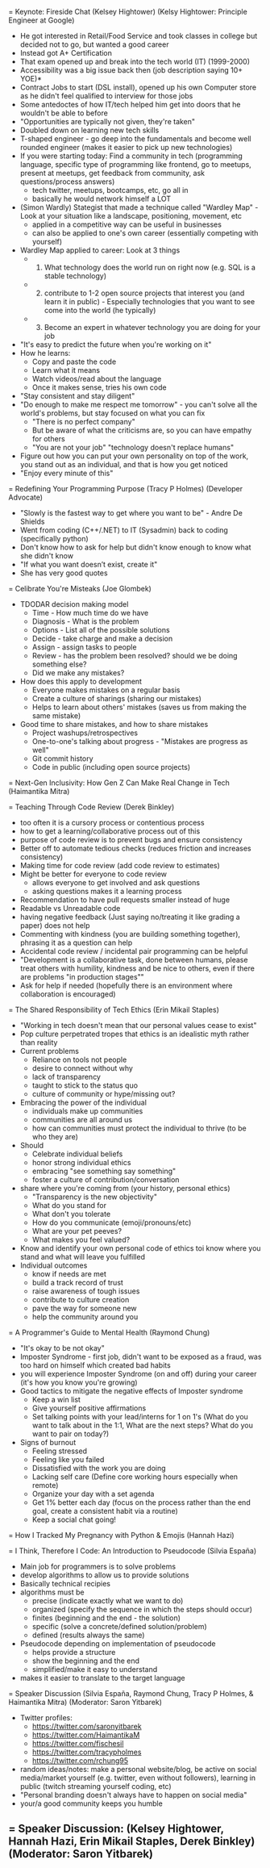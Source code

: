 = Keynote: Fireside Chat (Kelsey Hightower)
(Kelsy Hightower: Principle Engineer at Google)
- He got interested in Retail/Food Service and took classes in college but decided not to go, but wanted a good career
- Instead got A+ Certification
- That exam opened up and break into the tech world (IT) (1999-2000) 
- Accessibility was a big issue back then (job description saying 10+ YOE)*
- Contract Jobs to start (DSL install), opened up his own Computer store as he didn't feel qualified to interview for those jobs
- Some antedoctes of how IT/tech helped him get into doors that he wouldn't be able to before 
- "Opportunities are typically not given, they're taken"
- Doubled down on learning new tech skills
- T-shaped engineer - go deep into the fundamentals and become well rounded engineer (makes it easier to pick up new technologies)
- If you were starting today: Find a community in tech (programming language, specific type of programming like frontend, go to meetups, present at meetups, get feedback from community, ask questions/process answers) 
    - tech twitter, meetups, bootcamps, etc, go all in
    - basically he would network himself a LOT
- (Simon Wardly) Stategist that made a technique called "Wardley Map" - Look at your situation like a landscape, positioning, movement, etc
    - applied in a competitive way can be useful in businesses
    - can also be applied to one's own career (essentially competing with yourself)
- Wardley Map applied to career: Look at 3 things
    - 1. What technology does the world run on right now (e.g. SQL is a stable technology)
    - 2. contribute to 1-2 open source projects that interest you (and learn it in public) - Especially technologies that you want to see come into the world (he typically)
    - 3. Become an expert in whatever technology you are doing for your job
- "It's easy to predict the future when you're working on it"
- How he learns:
    - Copy and paste the code
    - Learn what it means
    - Watch videos/read about the language
    - Once it makes sense, tries his own code
- "Stay consistent and stay diligent"
- "Do enough to make me respect me tomorrow" - you can't solve all the world's problems, but stay focused on what you can fix
    - "There is no perfect company"
    - But be aware of what the criticisms are, so you can have empathy for others
    - "You are not your job" "technology doesn't replace humans" 
- Figure out how you can put your own personality on top of the work, you stand out as an individual, and that is how you get noticed 
- "Enjoy every minute of this"

= Redefining Your Programming Purpose (Tracy P Holmes)
(Developer Advocate)
- "Slowly is the fastest way to get where you want to be" - Andre De Shields
- Went from coding (C++/.NET) to IT (Sysadmin) back to coding (specifically python)
- Don't know how to ask for help but didn't know enough to know what she didn't know
- "If what you want doesn’t exist, create it"
- She has very good quotes

= Celibrate You're Misteaks (Joe Glombek)
- TDODAR decision making model
    - Time - How much time do we have
    - Diagnosis - What is the problem
    - Options - List all of the possible solutions
    - Decide - take charge and make a decision
    - Assign - assign tasks to people
    - Review - has the problem been resolved? should we be doing something else?
    - Did we make any mistakes?
- How does this apply to development
    - Everyone makes mistakes on a regular basis
    - Create a culture of sharings (sharing our mistakes)
    - Helps to learn about others' mistakes (saves us from making the same mistake)
- Good time to share mistakes, and how to share mistakes
    - Project washups/retrospectives
    - One-to-one's talking about progress - "Mistakes are progress as well"
    - Git commit history
    - Code in public (including open source projects)
    
= Next-Gen Inclusivity: How Gen Z Can Make Real Change in Tech (Haimantika Mitra)

= Teaching Through Code Review (Derek Binkley)
- too often it is a cursory process or contentious process
- how to get a learning/collaborative process out of this
- purpose of code review is to prevent bugs and ensure consistency
- Better off to automate tedious checks (reduces friction and increases consistency)
- Making time for code review (add code review to estimates)
- Might be better for everyone to code review
    - allows everyone to get involved and ask questions
    - asking questions makes it a learning process
- Recommendation to have pull requests smaller instead of huge
- Readable vs Unreadable code
- having negative feedback (Just saying no/treating it like grading a paper) does not help
- Commenting with kindness (you are building something together), phrasing it as a question can help
- Accidental code review / incidental pair programming can be helpful
- "Development is a collaborative task, done between humans, please treat others with humility, kindness and be nice to others, even if there are problems "in production stages""
- Ask for help if needed (hopefully there is an environment where collaboration is encouraged)

= The Shared Responsibility of Tech Ethics (Erin Mikail Staples)
- "Working in tech doesn't mean that our personal values cease to exist"
- Pop culture perpetrated tropes that ethics is an idealistic myth rather than reality
- Current problems
    - Reliance on tools not people
    - desire to connect without why
    - lack of transparency
    - taught to stick to the status quo
    - culture of community or hype/missing out?
- Embracing the power of the individual
    - individuals make up communities
    - communities are all around us
    - how can communities must protect the individual to thrive (to be who they are)
- Should
    - Celebrate individual beliefs
    - honor strong individual ethics
    - embracing "see something say something"
    - foster a culture of contribution/conversation
- share where you're coming from (your history, personal ethics)
    - "Transparency is the new objectivity"
    - What do you stand for
    - What don't you tolerate
    - How do you communicate (emoji/pronouns/etc)
    - What are your pet peeves?
    - What makes you feel valued?
- Know and identify your own personal code of ethics toi know where you stand and what will leave you fulfilled
- Individual outcomes
    - know if needs are met
    - build a track record of trust
    - raise awareness of tough issues
    - contribute to culture creation
    - pave the way for someone new
    - help the community around you

= A Programmer's Guide to Mental Health (Raymond Chung)
- "It's okay to be not okay"
- Imposter Syndrome - first job, didn't want to be exposed as a fraud, was too hard on himself which created bad habits
- you will experience Imposter Syndrome (on and off) during your career (it's how you know you're growing)
- Good tactics to mitigate the negative effects of Imposter syndrome
    - Keep a win list
    - Give yourself positive affirmations
    - Set talking points with your lead/interns for 1 on 1's (What do you want to talk about in the 1:1, What are the next steps? What do you want to pair on today?)
- Signs of burnout
    - Feeling stressed 
    - Feeling like you failed
    - Dissatisfied with the work you are doing
    - Lacking self care (Define core working hours especially when remote)
    - Organize your day with a set agenda
    - Get 1% better each day (focus on the process rather than the end goal, create a consistent habit via a routine)
    - Keep a social chat going!

= How I Tracked My Pregnancy with Python & Emojis (Hannah Hazi)

= I Think, Therefore I Code: An Introduction to Pseudocode (Silvia España)
- Main job for programmers is to solve problems
- develop algorithms to allow us to provide solutions
- Basically technical recipies
- algorithms must be
    - precise (indicate exactly what we want to do)
    - organized (specify the sequence in which the steps should occur)
    - finites (beginning and the end - the solution)
    - specific (solve a concrete/defined solution/problem)
    - defined (results always the same)
- Pseudocode depending on implementation of pseudocode
    - helps provide a structure
    - show the beginning and the end
    - simplified/make it easy to understand
- makes it easier to translate to the target language

= Speaker Discussion (Silvia España, Raymond Chung, Tracy P Holmes, & Haimantika Mitra) 
(Moderator: Saron Yitbarek)
- Twitter profiles:
    - https://twitter.com/saronyitbarek
    - https://twitter.com/HaimantikaM
    - https://twitter.com/fischesil
    - https://twitter.com/tracypholmes
    - https://twitter.com/rchung95 
- random ideas/notes: make a personal website/blog, be active on social media/market yourself (e.g. twitter, even without followers), learning in public (twitch streaming yourself coding, etc)
- "Personal branding doesn't always have to happen on social media"
- your/a good community keeps you humble

= Speaker Discussion: (Kelsey Hightower, Hannah Hazi, Erin Mikail Staples, Derek Binkley)
(Moderator: Saron Yitbarek)
- 








